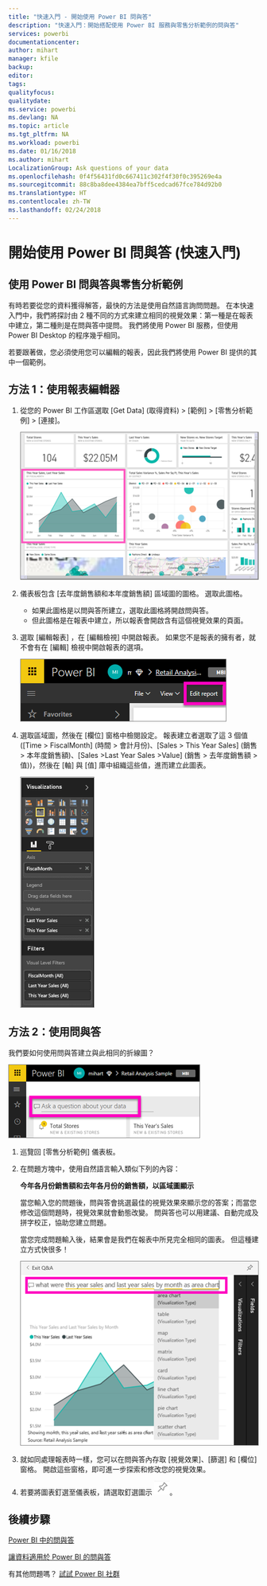 ```yaml
---
title: "快速入門 - 開始使用 Power BI 問與答"
description: "快速入門：開始搭配使用 Power BI 服務與零售分析範例的問與答"
services: powerbi
documentationcenter: 
author: mihart
manager: kfile
backup: 
editor: 
tags: 
qualityfocus: 
qualitydate: 
ms.service: powerbi
ms.devlang: NA
ms.topic: article
ms.tgt_pltfrm: NA
ms.workload: powerbi
ms.date: 01/16/2018
ms.author: mihart
LocalizationGroup: Ask questions of your data
ms.openlocfilehash: 0f4f56431fd0c667411c302f4f30f0c395269e4a
ms.sourcegitcommit: 88c8ba8dee4384ea7bff5cedcad67fce784d92b0
ms.translationtype: HT
ms.contentlocale: zh-TW
ms.lasthandoff: 02/24/2018
---
```

# <a name="get-started-with-power-bi-qa-quickstart"></a>開始使用 Power BI 問與答 (快速入門)
## <a name="use-power-bi-qa-with-the-retail-analysis-sample"></a>使用 Power BI 問與答與零售分析範例
有時若要從您的資料獲得解答，最快的方法是使用自然語言詢問問題。  在本快速入門中，我們將探討由 2 種不同的方式來建立相同的視覺效果：第一種是在報表中建立，第二種則是在問與答中提問。 我們將使用 Power BI 服務，但使用 Power BI Desktop 的程序幾乎相同。

若要跟著做，您必須使用您可以編輯的報表，因此我們將使用 Power BI 提供的其中一個範例。

## <a name="method-1-using-the-report-editor"></a>方法 1：使用報表編輯器
1. 從您的 Power BI 工作區選取 [Get Data] (取得資料) \> [範例] \> [零售分析範例]  >  [連接]。
   
    ![](media/power-bi-visualization-introduction-to-q-and-a/power-bi-dashboard.png)
2. 儀表板包含 [去年度銷售額和本年度銷售額] 區域圖的圖格。  選取此圖格。 
   
   * 如果此圖格是以問與答所建立，選取此圖格將開啟問與答。 
   * 但此圖格是在報表中建立，所以報表會開啟含有這個視覺效果的頁面。
3. 選取 [編輯報表] ，在 [編輯檢視] 中開啟報表。  如果您不是報表的擁有者，就不會有在 [編輯] 檢視中開啟報表的選項。
   
    ![](media/power-bi-visualization-introduction-to-q-and-a/power-bi-edit-report.png)
4. 選取區域圖，然後在 [欄位]  窗格中檢閱設定。  報表建立者選取了這 3 個值 ([Time > FiscalMonth] (時間 > 會計月份)、[Sales > This Year Sales] (銷售 > 本年度銷售額)、[Sales >Last Year Sales >Value] (銷售 > 去年度銷售額 > 值))，然後在 [軸] 與 [值] 庫中組織這些值，進而建立此圖表。
   
    ![](media/power-bi-visualization-introduction-to-q-and-a/gnatutorial_3-new.png)

## <a name="method-2-using-qa"></a>方法 2：使用問與答
我們要如何使用問與答建立與此相同的折線圖？

![](media/power-bi-visualization-introduction-to-q-and-a/power-bi-qna.png)

1. 巡覽回 [零售分析範例] 儀表板。
2. 在問題方塊中，使用自然語言輸入類似下列的內容：
   
   **今年各月份銷售額和去年各月份的銷售額，以區域圖顯示**
   
   當您輸入您的問題後，問與答會挑選最佳的視覺效果來顯示您的答案；而當您修改這個問題時，視覺效果就會動態改變。 問與答也可以用建議、自動完成及拼字校正，協助您建立問題。
   
   當您完成問題輸入後，結果會是我們在報表中所見完全相同的圖表。  但這種建立方式快很多！
   
   ![](media/power-bi-visualization-introduction-to-q-and-a/powerbi-qna-areachart.png)
3. 就如同處理報表時一樣，您可以在問與答內存取 [視覺效果]、[篩選] 和 [欄位] 窗格。  開啟這些窗格，即可進一步探索和修改您的視覺效果。
4. 若要將圖表釘選至儀表板，請選取釘選圖示 ![](media/power-bi-visualization-introduction-to-q-and-a/pinnooutline.png)。

## <a name="next-steps"></a>後續步驟
[Power BI 中的問與答](power-bi-q-and-a.md)

[讓資料適用於 Power BI 的問與答](service-prepare-data-for-q-and-a.md)

有其他問題嗎？ [試試 Power BI 社群](http://community.powerbi.com/)

